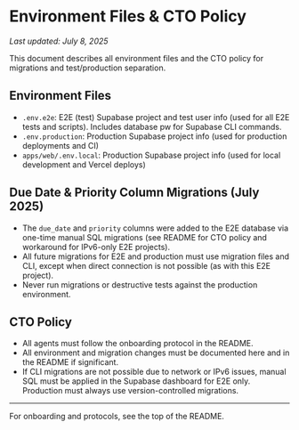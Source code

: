 # Environment Files & CTO Policy

_Last updated: July 8, 2025_

This document describes all environment files and the CTO policy for migrations and test/production separation.

## Environment Files
- `.env.e2e`: E2E (test) Supabase project and test user info (used for all E2E tests and scripts). Includes database pw for Supabase CLI commands.
- `.env.production`: Production Supabase project info (used for production deployments and CI)
- `apps/web/.env.local`: Production Supabase project info (used for local development and Vercel deploys)

## Due Date & Priority Column Migrations (July 2025)
- The `due_date` and `priority` columns were added to the E2E database via one-time manual SQL migrations (see README for CTO policy and workaround for IPv6-only E2E projects).
- All future migrations for E2E and production must use migration files and CLI, except when direct connection is not possible (as with this E2E project).
- Never run migrations or destructive tests against the production environment.

## CTO Policy
- All agents must follow the onboarding protocol in the README.
- All environment and migration changes must be documented here and in the README if significant.
- If CLI migrations are not possible due to network or IPv6 issues, manual SQL must be applied in the Supabase dashboard for E2E only. Production must always use version-controlled migrations.

---

For onboarding and protocols, see the top of the README.
